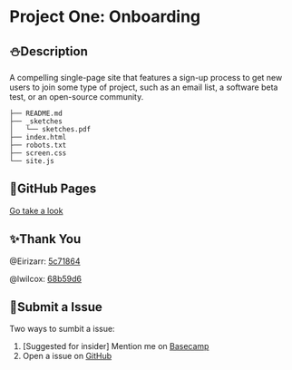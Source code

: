 # Project One: Onboarding

## :snowman:Description

A compelling single-page site that features a sign-up process to get new users to join some type of project, such as an email list, a software beta test, or an open-source community.

```
├── README.md
├── _sketches
│   └── sketches.pdf
├── index.html
├── robots.txt
├── screen.css
└── site.js
```

## :whale:GitHub Pages

[Go take a look](https://fanfan-itmd-362.github.io/itmd-362-project1/)

## :sparkles:Thank You

@Eirizarr: [5c71864](https://github.com/fanfan-itmd-362/itmd-362-project1/commit/5c7186493a07116ee75a77f87770f2a365b2a67e)

@lwilcox: [68b59d6](https://github.com/fanfan-itmd-362/itmd-362-project1/commit/68b59d659d55fbfe8096d0de7dad0830255f3735)

## :octopus:Submit a Issue

Two ways to sumbit a issue:

1. [Suggested for insider] Mention me on [Basecamp](https://3.basecamp.com/3058761/buckets/5674607/messages/890264247)
2. Open a issue on [GitHub](https://github.com/fanfan-itmd-362/itmd-362-project1/issues/new)

